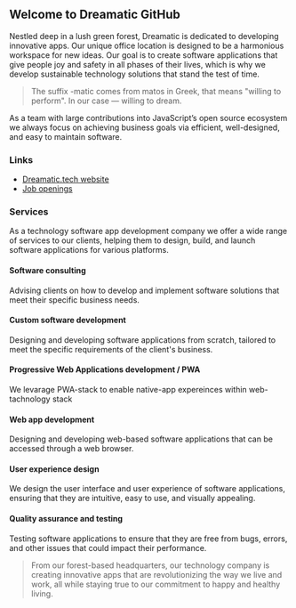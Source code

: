 ## Welcome to Dreamatic GitHub

Nestled deep in a lush green forest, Dreamatic is dedicated to developing innovative apps. Our unique office location is designed to be a harmonious workspace for new ideas. Our goal is to create software applications that give people joy and safety in all phases of their lives, which is why we develop sustainable technology solutions that stand the test of time.

> The suffix -matic comes from matos in Greek, that means "willing to perform". In our case — willing to dream.

As a team with large contributions into JavaScript’s open source ecosystem we always focus on achieving business goals via efficient, well-designed, and easy to maintain software.


### Links

- [Dreamatic.tech website](https://dreamatic.tech/)
- [Job openings](https://github.com/dreamatic-tech/careers)

### Services

As a technology software app development company we offer a wide range of services to our clients, helping them to design, build, and launch software applications for various platforms.

#### Software consulting

Advising clients on how to develop and implement software solutions that meet their specific business needs.

#### Custom software development

Designing and developing software applications from scratch, tailored to meet the specific requirements of the client's business.

#### Progressive Web Applications development / PWA

We levarage PWA-stack to enable native-app expereinces within web-tachnology stack

#### Web app development

Designing and developing web-based software applications that can be accessed through a web browser.

#### User experience design

We design the user interface and user experience of software applications, ensuring that they are intuitive, easy to use, and visually appealing.

#### Quality assurance and testing

Testing software applications to ensure that they are free from bugs, errors, and other issues that could impact their performance.



> From our forest-based headquarters, our technology company is creating innovative apps that are revolutionizing the way we live and work, all while staying true to our commitment to happy and healthy living.
